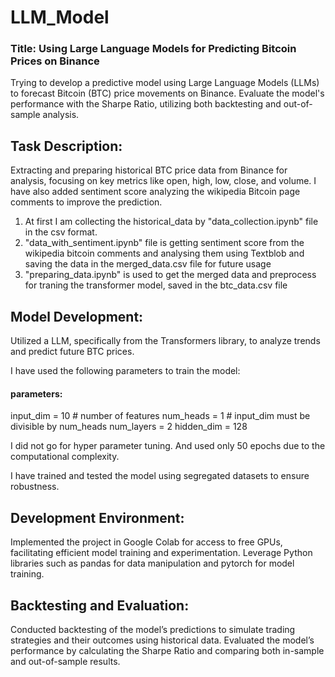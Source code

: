 # LLM_Model
### Title: Using Large Language Models for Predicting Bitcoin Prices on Binance

Trying to develop a predictive model using Large Language Models (LLMs) to forecast Bitcoin (BTC) price movements on Binance. Evaluate the model's performance with the Sharpe Ratio, utilizing both backtesting and out-of-sample analysis.

## Task Description:


Extracting and preparing historical BTC price data from Binance for analysis, focusing on key metrics like open, high, low, close, and volume. I have also added sentiment score analyzing the wikipedia Bitcoin page comments to improve the prediction.

1. At first I am collecting the historical_data by "data_collection.ipynb" file in the csv format.
2. "data_with_sentiment.ipynb" file is getting sentiment score from the wikipedia bitcoin comments and analysing them using Textblob and saving the data in the merged_data.csv file for future usage
3. "preparing_data.ipynb" is used to get the merged data and preprocess for traning the transformer model, saved in the btc_data.csv file


## Model Development:

Utilized a LLM, specifically from the Transformers library, to analyze trends and predict future BTC prices.

I have used the following parameters to train the model:
#### parameters:
input_dim = 10  # number of features
num_heads = 1  # input_dim must be divisible by num_heads
num_layers = 2
hidden_dim = 128

I did not go for hyper parameter tuning. And used only 50 epochs due to the computational complexity.

I have trained and tested the model using segregated datasets to ensure robustness.

## Development Environment:

Implemented the project in Google Colab for access to free GPUs, facilitating efficient model training and experimentation.
Leverage Python libraries such as pandas for data manipulation and pytorch for model training.

## Backtesting and Evaluation:

Conducted backtesting of the model’s predictions to simulate trading strategies and their outcomes using historical data.
Evaluated the model’s performance by calculating the Sharpe Ratio and comparing both in-sample and out-of-sample results.

